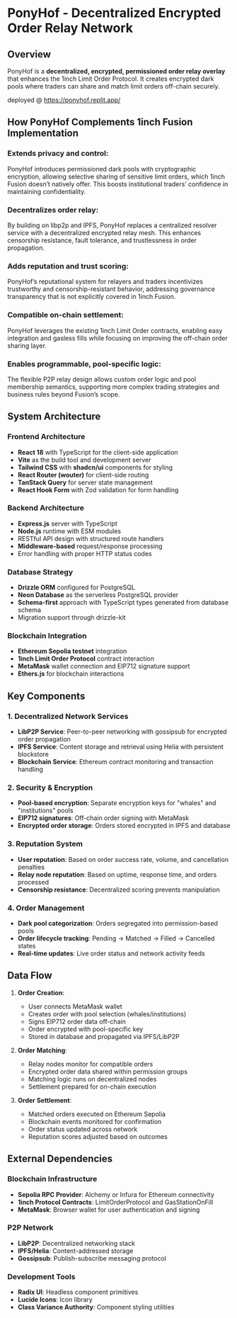 # PonyHof - Decentralized Encrypted Order Relay Network

## Overview

PonyHof is a **decentralized, encrypted, permissioned order relay overlay** that enhances the 1inch Limit Order Protocol. It creates encrypted dark pools where traders can share and match limit orders off-chain securely. 

deployed @ https://ponyhof.replit.app/

## How PonyHof Complements 1inch Fusion Implementation
### Extends privacy and control:
PonyHof introduces permissioned dark pools with cryptographic encryption, allowing selective sharing of sensitive limit orders, which 1inch Fusion doesn’t natively offer. This boosts institutional traders’ confidence in maintaining confidentiality.

### Decentralizes order relay:
By building on libp2p and IPFS, PonyHof replaces a centralized resolver service with a decentralized encrypted relay mesh. This enhances censorship resistance, fault tolerance, and trustlessness in order propagation.

### Adds reputation and trust scoring:
PonyHof’s reputational system for relayers and traders incentivizes trustworthy and censorship-resistant behavior, addressing governance transparency that is not explicitly covered in 1inch Fusion.

### Compatible on-chain settlement:
PonyHof leverages the existing 1inch Limit Order contracts, enabling easy integration and gasless fills while focusing on improving the off-chain order sharing layer.

### Enables programmable, pool-specific logic:
The flexible P2P relay design allows custom order logic and pool membership semantics, supporting more complex trading strategies and business rules beyond Fusion’s scope.

## System Architecture

### Frontend Architecture
- **React 18** with TypeScript for the client-side application
- **Vite** as the build tool and development server
- **Tailwind CSS** with **shadcn/ui** components for styling
- **React Router (wouter)** for client-side routing
- **TanStack Query** for server state management
- **React Hook Form** with Zod validation for form handling

### Backend Architecture
- **Express.js** server with TypeScript
- **Node.js** runtime with ESM modules
- RESTful API design with structured route handlers
- **Middleware-based** request/response processing
- Error handling with proper HTTP status codes

### Database Strategy
- **Drizzle ORM** configured for PostgreSQL
- **Neon Database** as the serverless PostgreSQL provider
- **Schema-first** approach with TypeScript types generated from database schema
- Migration support through drizzle-kit

### Blockchain Integration
- **Ethereum Sepolia testnet** integration
- **1inch Limit Order Protocol** contract interaction
- **MetaMask** wallet connection and EIP712 signature support
- **Ethers.js** for blockchain interactions

## Key Components

### 1. Decentralized Network Services
- **LibP2P Service**: Peer-to-peer networking with gossipsub for encrypted order propagation
- **IPFS Service**: Content storage and retrieval using Helia with persistent blockstore
- **Blockchain Service**: Ethereum contract monitoring and transaction handling

### 2. Security & Encryption
- **Pool-based encryption**: Separate encryption keys for "whales" and "institutions" pools
- **EIP712 signatures**: Off-chain order signing with MetaMask
- **Encrypted order storage**: Orders stored encrypted in IPFS and database

### 3. Reputation System
- **User reputation**: Based on order success rate, volume, and cancellation penalties
- **Relay node reputation**: Based on uptime, response time, and orders processed
- **Censorship resistance**: Decentralized scoring prevents manipulation

### 4. Order Management
- **Dark pool categorization**: Orders segregated into permission-based pools
- **Order lifecycle tracking**: Pending → Matched → Filled → Cancelled states
- **Real-time updates**: Live order status and network activity feeds

## Data Flow

1. **Order Creation**:
   - User connects MetaMask wallet
   - Creates order with pool selection (whales/institutions)
   - Signs EIP712 order data off-chain
   - Order encrypted with pool-specific key
   - Stored in database and propagated via IPFS/LibP2P

2. **Order Matching**:
   - Relay nodes monitor for compatible orders
   - Encrypted order data shared within permission groups
   - Matching logic runs on decentralized nodes
   - Settlement prepared for on-chain execution

3. **Order Settlement**:
   - Matched orders executed on Ethereum Sepolia
   - Blockchain events monitored for confirmation
   - Order status updated across network
   - Reputation scores adjusted based on outcomes

## External Dependencies

### Blockchain Infrastructure
- **Sepolia RPC Provider**: Alchemy or Infura for Ethereum connectivity
- **1inch Protocol Contracts**: LimitOrderProtocol and GasStationOnFill
- **MetaMask**: Browser wallet for user authentication and signing

### P2P Network
- **LibP2P**: Decentralized networking stack
- **IPFS/Helia**: Content-addressed storage
- **Gossipsub**: Publish-subscribe messaging protocol

### Development Tools
- **Radix UI**: Headless component primitives
- **Lucide Icons**: Icon library
- **Class Variance Authority**: Component styling utilities
